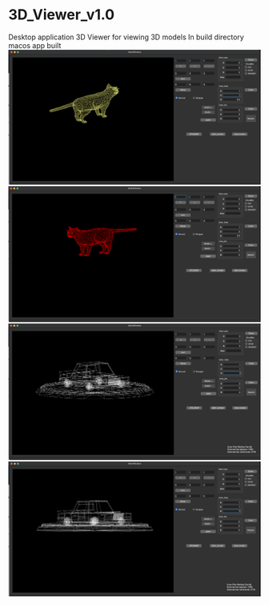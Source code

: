 # 3D_Viewer_v1.0
 Desktop application 3D Viewer for viewing 3D models
 In build directory macos app built
 ![3DViewer](images/Screen%20Shot%202022-08-11%20at%2017.50.12.png)
 ![3DViewer](images/Screen%20Shot%202022-08-11%20at%2017.49.48.png)
 ![3DViewer](images/Screen%20Shot%202022-08-11%20at%2017.52.14.png)
![3DViewer](images/Screen%20Shot%202022-08-11%20at%2017.53.06.png)